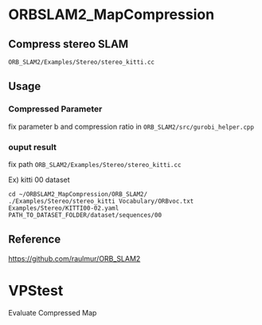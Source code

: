 # ORBSLAM2_MapCompression



## Compress stereo SLAM
`ORB_SLAM2/Examples/Stereo/stereo_kitti.cc`



## Usage
### Compressed Parameter
fix parameter b and compression ratio
in `ORB_SLAM2/src/gurobi_helper.cpp`

### ouput result
fix path `ORB_SLAM2/Examples/Stereo/stereo_kitti.cc`

Ex) kitti 00 dataset
```
cd ~/ORBSLAM2_MapCompression/ORB_SLAM2/
./Examples/Stereo/stereo_kitti Vocabulary/ORBvoc.txt Examples/Stereo/KITTI00-02.yaml PATH_TO_DATASET_FOLDER/dataset/sequences/00
```

## Reference
https://github.com/raulmur/ORB_SLAM2


# VPStest
Evaluate Compressed Map
